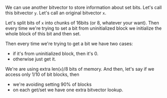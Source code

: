 We can use another bitvector to store information about set bits.
Let's call this bitvector `y`. Let's call an original bitvector `x`.

Let's split bits of `x` into chunks of 16bits (or 8, whatever your want).
Then every time we're trying to set a bit from uninitialized block 
we initialize the whole block of this bit and then set.

Then every time we're trying to get a bit we have two cases:
* if it's from uninitialized block, then it's 0.
* otherwise just get it.

We're are using extra len(`x`)/8 bits of memory. And then, let's say
if we access only 1/10 of bit blocks, then
* we're avoiding setting 90% of blocks
* on each get/set we have one extra bitvector lookup.

